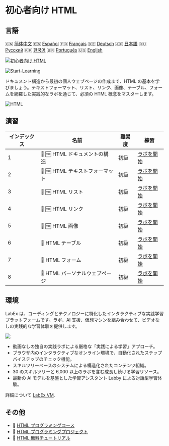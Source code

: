 # 初心者向け HTML

## 言語

🇨🇳 [简体中文](README_zh.md) 🇪🇸 [Español](README_es.md) 🇫🇷 [Français](README_fr.md) 🇩🇪 [Deutsch](README_de.md) 🇯🇵 [日本語](README_ja.md) 🇷🇺 [Русский](README_ru.md) 🇰🇷 [한국어](README_ko.md) 🇧🇷 [Português](README_pt.md) 🇺🇸 [English](README.md) 

[![初心者向け HTML](https://cover-creator.labex.io/html-for-beginners.png?lang=ja)](https://labex.io/ja/courses/html-for-beginners)

[![Start-Learning](https://img.shields.io/badge/Start-Learning-whitesmoke?style=for-the-badge)](https://labex.io/ja/courses/html-for-beginners)

ドキュメント構造から最初の個人ウェブページの作成まで、HTML の基本を学びましょう。テキストフォーマット、リスト、リンク、画像、テーブル、フォームを網羅した実践的なラボを通じて、必須の HTML 概念をマスターします。

![HTML](https://img.shields.io/badge/HTML-whitesmoke?style=for-the-badge&logo=html)


## 演習

|   インデックス | 名前                            | 難易度   | 練習                                                                                                       |
|----------------|---------------------------------|----------|------------------------------------------------------------------------------------------------------------|
|              1 | 📖 🆓 HTML ドキュメントの構造   | 初級     | <a target='_blank' href='https://labex.io/ja/tutorials/html-html-document-structure-597898'>ラボを開始</a> |
|              2 | 📖 🆓 HTML テキストフォーマット | 初級     | <a target='_blank' href='https://labex.io/ja/tutorials/html-html-text-formatting-597904'>ラボを開始</a>    |
|              3 | 📖 🆓 HTML リスト               | 初級     | <a target='_blank' href='https://labex.io/ja/tutorials/html-html-lists-597902'>ラボを開始</a>              |
|              4 | 📖 🆓 HTML リンク               | 初級     | <a target='_blank' href='https://labex.io/ja/tutorials/html-html-links-597901'>ラボを開始</a>              |
|              5 | 📖 🆓 HTML 画像                 | 初級     | <a target='_blank' href='https://labex.io/ja/tutorials/html-html-images-597900'>ラボを開始</a>             |
|              6 | 📖  HTML テーブル               | 初級     | <a target='_blank' href='https://labex.io/ja/tutorials/html-html-tables-597903'>ラボを開始</a>             |
|              7 | 📖  HTML フォーム               | 初級     | <a target='_blank' href='https://labex.io/ja/tutorials/html-html-forms-597899'>ラボを開始</a>              |
|              8 | 📖  HTML パーソナルウェブページ | 初級     | <a target='_blank' href='https://labex.io/ja/tutorials/html-html-personal-webpage-597905'>ラボを開始</a>   |

## 環境

LabEx は、コーディングとテクノロジーに特化したインタラクティブな実践学習プラットフォームです。ラボ、AI 支援、仮想マシンを組み合わせて、ビデオなしの実践的な学習体験を提供します。

![](https://tutorial-screenshot.getvm.io/images/vm-1725247253.png)

- 動画なしの独自の実践ラボによる厳格な「実践による学習」アプローチ。
- ブラウザ内のインタラクティブなオンライン環境で、自動化されたステップバイステップのチェック機能。
- スキルツリーベースのシステムによる構造化されたコンテンツ組織。
- 30 のスキルツリーと 6,000 以上のラボを含む成長し続ける学習リソース。
- 最新の AI モデルを基盤とした学習アシスタント Labby による対話型学習体験。

詳細について [LabEx VM](https://support.labex.io/using-labex/virtual-machine).

## その他

- 🔗 [HTML プログラミングコース](https://github.com/labex-labs/awesome-programming-courses)
- 🔗 [HTML プログラミングプロジェクト](https://github.com/labex-labs/awesome-programming-projects)
- 🔗 [HTML 無料チュートリアル](https://github.com/labex-labs/html-free-tutorials)

